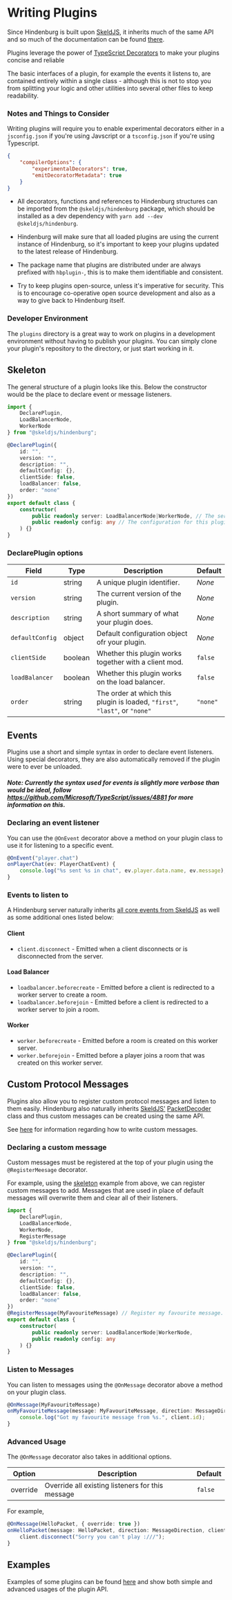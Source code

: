 # Writing Plugins
Since Hindenburg is built upon [SkeldJS](https://github.com/skeldjs/SkeldJS),
it inherits much of the same API and so much of the documentation can be found
[there](https://skeldjs.github.io/SkeldJS).

Plugins leverage the power of [TypeScript Decorators](https://www.typescriptlang.org/docs/handbook/decorators.html)
to make your plugins concise and reliable

The basic interfaces of a plugin, for example the events it listens to, are
contained entirely within a single class - although this is not to stop you
from splitting your logic and other utilities into several other files to keep
readability.

### Notes and Things to Consider
Writing plugins will require you to enable experimental decorators either in
a `jsconfig.json` if you're using Javscript or a `tsconfig.json` if you're
using Typescript.
```json
{
    "compilerOptions": {
        "experimentalDecorators": true,
        "emitDecoratorMetadata": true
    }
}
```

* All decorators, functions and references to Hindenburg structures can be imported
from the `@skeldjs/hindenburg` package, which should be installed as a dev
dependency with `yarn add --dev @skeldjs/hindenburg`.

* Hindenburg will make sure that all loaded plugins are using the current 
instance of Hindenburg, so it's important to keep your plugins updated to the
latest release of Hindenburg.

* The package name that plugins are distributed under are always prefixed with
`hbplugin-`, this is to make them identifiable and consistent.

* Try to keep plugins open-source, unless it's imperative for security. This is
to encourage co-operative open source development and also as a way to give back
to Hindenburg itself.

### Developer Environment
The `plugins` directory is a great way to work on plugins in a development
environment without having to publish your plugins. You can simply clone your
plugin's repository to the directory, or just start working in it.

## Skeleton
The general structure of a plugin looks like this. Below the constructor would
be the place to declare event or message listeners.

```ts
import {
    DeclarePlugin,
    LoadBalancerNode,
    WorkerNode
} from "@skeldjs/hindenburg";

@DeclarePlugin({
    id: "",
    version: "",
    description: "",
    defaultConfig: {},
    clientSide: false,
    loadBalancer: false,
    order: "none"
})
export default class {
    constructor(
        public readonly server: LoadBalancerNode|WorkerNode, // The server that this plugin will work on.
        public readonly config: any // The configuration for this plugin.
    ) {}
}
```

### DeclarePlugin options
|      Field      |  Type   |                                      Description                                       | Default  |
|-----------------|---------|----------------------------------------------------------------------------------------|----------|
| `id`            | string  | A unique plugin identifier.                                                            | _None_   |
| `version`       | string  | The current version of the plugin.                                                     | _None_   |
| `description`   | string  | A short summary of what your plugin does.                                              | _None_   |
| `defaultConfig` | object  | Default configuration object ofr your plugin.                                          | _None_   |
| `clientSide`    | boolean | Whether this plugin works together with a client mod.                                  | `false`  |
| `loadBalancer`  | boolean | Whether this plugin works on the load balancer.                                        | `false`  |
| `order`         | string  | The order at which this plugin is loaded, `"first"`, `"last"`, or `"none"`             | `"none"` |

## Events
Plugins use a short and simple syntax in order to declare event listeners. Using
special decorators, they are also automatically removed if the plugin were to ever
be unloaded.

##### Note: Currently the syntax used for events is slightly more verbose than would be ideal, follow https://github.com/Microsoft/TypeScript/issues/4881 for more information on this.

### Declaring an event listener
You can use the `@OnEvent` decorator above a method on your plugin class to use
it for listening to a specific event.

```ts
@OnEvent("player.chat")
onPlayerChat(ev: PlayerChatEvent) {
    console.log("%s sent %s in chat", ev.player.data.name, ev.message);
}
```

### Events to listen to
A Hindenburg server naturally inherits [all core events from SkeldJS](https://skeldjs.github.io/SkeldJS/pages/Information/Events.html#event-list)
as well as some additional ones listed below:

#### Client
* `client.disconnect` - Emitted when a client disconnects or is disconnected
from the server.

#### Load Balancer
* `loadbalancer.beforecreate` - Emitted before a client is redirected to a worker
server to create a room.
* `loadbalancer.beforejoin` - Emitted before a client is redirected to a worker
server to join a room.

#### Worker
* `worker.beforecreate` - Emitted before a room is created on this worker server.
* `worker.beforejoin` - Emitted before a player joins a room that was created on
this worker server.

## Custom Protocol Messages
Plugins also allow you to register custom protocol messages and listen to them easily.
Hindenburg also naturally inherits [SkeldJS'](https://skeldjs.github.io/SkeldJS/modules/protocol.html)
[PacketDecoder](https://skeldjs.github.io/SkeldJS/classes/protocol.packetdecoder.html)
class and thus custom messages can be created using the same API.

See [here](https://skeldjs.github.io/SkeldJS/pages/Guides/Writing%20Custom%20Protocol%20Messages.html)
for information regarding how to write custom messages.

### Declaring a custom message
Custom messages must be registered at the top of your plugin using the
`@RegisterMeesage` decorator.

For example, using the [skeleton](#skeleton) example from above, we can register
custom messages to add. Messages that are used in place of default messages will
overwrite them and clear all of their listeners.

```ts
import {
    DeclarePlugin,
    LoadBalancerNode,
    WorkerNode,
    RegisterMessage
} from "@skeldjs/hindenburg";

@DeclarePlugin({
    id: "",
    version: "",
    description: "",
    defaultConfig: {},
    clientSide: false,
    loadBalancer: false,
    order: "none"
})
@RegisterMessage(MyFavouriteMessage) // Register my favourite message.
export default class {
    constructor(
        public readonly server: LoadBalancerNode|WorkerNode,
        public readonly config: any
    ) {}
}
```

### Listen to Messages
You can listen to messages using the `@OnMessage` decorator above a method on your
plugin class.

```ts
@OnMessage(MyFavouriteMessage)
onMyFavouriteMessage(message: MyFavouriteMessage, direction: MessageDirection, sender: Client) {
    console.log("Got my favourite message from %s.", client.id);
}
```

### Advanced Usage
The `@OnMessage` decorator also takes in additional options.

|  Option  |                    Description                   | Default |
|----------|--------------------------------------------------|---------|
| override | Override all existing listeners for this message | `false` |

For example,
```ts
@OnMessage(HelloPacket, { override: true })
onHelloPacket(message: HelloPacket, direction: MessageDirection, client: Client) {
    client.disconnect("Sorry you can't play :///");
}
```

## Examples
Examples of some plugins can be found [here](https://github.com/SkeldJS/Hindenburg-Official-Plugins)
and show both simple and advanced usages of the plugin API.